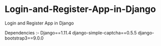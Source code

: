 # Login-and-Register-App-in-Django
Login and Register App in Django<br>

Dependencies :-
Django==1.11.4
django-simple-captcha==0.5.5
django-bootstrap3==9.0.0
